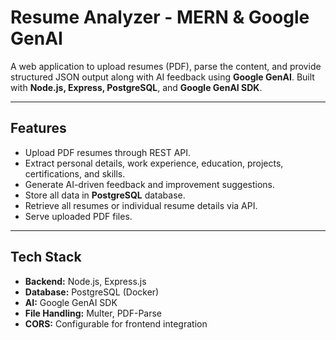# Resume Analyzer - MERN & Google GenAI

A web application to upload resumes (PDF), parse the content, and provide structured JSON output along with AI feedback using **Google GenAI**. Built with **Node.js, Express, PostgreSQL**, and **Google GenAI SDK**.

---

## Features

- Upload PDF resumes through REST API.
- Extract personal details, work experience, education, projects, certifications, and skills.
- Generate AI-driven feedback and improvement suggestions.
- Store all data in **PostgreSQL** database.
- Retrieve all resumes or individual resume details via API.
- Serve uploaded PDF files.

---

## Tech Stack

- **Backend:** Node.js, Express.js  
- **Database:** PostgreSQL (Docker)  
- **AI:** Google GenAI SDK  
- **File Handling:** Multer, PDF-Parse  
- **CORS:** Configurable for frontend integration


